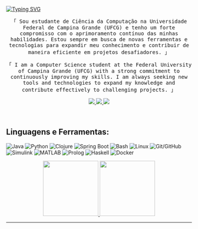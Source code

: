 [![Typing SVG](https://readme-typing-svg.herokuapp.com/?color=A45C0DFF&size=35&center=true&vCenter=false&width=1000&lines=Olá,+Seja+Bem-Vindo!+:%29)](https://git.io/typing-svg)

</h3>

<p align="center">
        <samp>「 Sou estudante de Ciência da Computação na Universidade Federal de Campina Grande (UFCG) e tenho um forte compromisso com o aprimoramento contínuo das minhas habilidades. Estou sempre em busca de novas ferramentas e tecnologias para expandir meu conhecimento e contribuir de maneira eficiente em projetos desafiadores. 」
        </samp>
</p>


</h3>

<p align="center">
        <samp>「 I am a Computer Science student at the Federal University of Campina Grande (UFCG) with a strong commitment to continuously improving my skills. I am always seeking new tools and technologies to expand my knowledge and contribute effectively to challenging projects. 」
        </samp>
</p>


<!-- Social Media Links -->
<p align="center">
 <a href="https://www.linkedin.com/in/cicero-henryque-pereira-rocha/" target="_blank">
  <img src="https://img.shields.io/badge/LinkedIn-0077B5?style=for-the-badge&logo=linkedin&logoColor=white"/>
 </a>
 <a href="mailto:cicero.rocha@ccc.ufcg.edu.br" target="_blank">
  <img src="https://img.shields.io/badge/Email-D14836?style=for-the-badge&logo=gmail&logoColor=white"/>
 </a>
 <a href="https://www.instagram.com/cicerohenryque_/" target="_blank">
  <img src="https://img.shields.io/badge/Instagram-E4405F?style=for-the-badge&logo=instagram&logoColor=white"/>
 </a> 
</p>
<br />


<!-- Skills Section -->
## Linguagens e Ferramentas:

![Java](https://img.shields.io/badge/Java-007396?style=for-the-badge&logo=java&logoColor=white)
![Python](https://img.shields.io/badge/Python-3776AB?style=for-the-badge&logo=python&logoColor=white)
![Clojure](https://img.shields.io/badge/Clojure-5881D8?style=for-the-badge&logo=clojure&logoColor=white)
![Spring Boot](https://img.shields.io/badge/Spring_Boot-6DB33F?style=for-the-badge&logo=spring-boot&logoColor=white)
![Bash](https://img.shields.io/badge/Bash-4EAA25?style=for-the-badge&logo=gnu-bash&logoColor=white)
![Linux](https://img.shields.io/badge/Linux-FCC624?style=for-the-badge&logo=linux&logoColor=black)
![Git/GitHub](https://img.shields.io/badge/Git/GitHub-F05032?style=for-the-badge&logo=git&logoColor=white)
![Simulink](https://img.shields.io/badge/Simulink-0076A8?style=for-the-badge&logo=simulink&logoColor=white)
![MATLAB](https://img.shields.io/badge/MATLAB-0076A8?style=for-the-badge&logo=mathworks&logoColor=white)
![Prolog](https://img.shields.io/badge/Prolog-1F1F1F?style=for-the-badge&logoColor=white)
![Haskell](https://img.shields.io/badge/Haskell-5E5086?style=for-the-badge&logo=haskell&logoColor=white)
![Docker](https://img.shields.io/badge/docker-%230db7ed.svg?style=for-the-badge&logo=docker&logoColor=white)&nbsp;


<!-- GitHub Stats -->
<div align="center">
  <a href="https://github.com/cicerohenryque">
  <img height="150em" src="https://github-readme-stats.vercel.app/api?username=cicerohenryque&theme=calm_pink&hide_border=false&include_all_commits=true&count_private=false"/>
  <img height="150em" src="https://github-readme-stats.vercel.app/api/top-langs/?username=cicerohenryque&theme=calm_pink&hide_border=false&include_all_commits=true&count_private=false&layout=compact"/>
</div>

---
